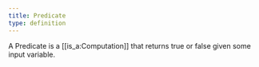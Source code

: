 ```yaml
---
title: Predicate
type: definition
---
```


A Predicate is a [[is_a:Computation]] that returns true or false given some input variable.